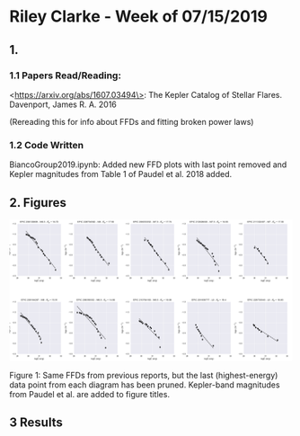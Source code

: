 # Riley Clarke - Week of 07/15/2019

## 1. 

### 1.1 Papers Read/Reading:

\<https://arxiv.org/abs/1607.03494\>: The Kepler Catalog of Stellar Flares. Davenport, James R. A. 2016 

(Rereading this for info about FFDs and fitting broken power laws)

### 1.2 Code Written

BiancoGroup2019.ipynb: Added new FFD plots with last point removed and Kepler magnitudes from Table 1 of Paudel et al. 2018 added.

## 2. Figures

![](Figures/ffd_linfit3.png?raw=true)

Figure 1: Same FFDs from previous reports, but the last (highest-energy) data point from each diagram has been pruned. Kepler-band magnitudes from Paudel et al. are added to figure titles.

## 3 Results 

